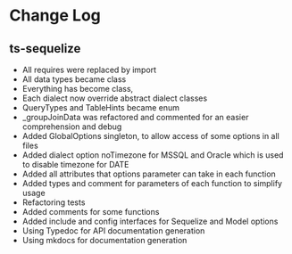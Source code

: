 # Change Log

## ts-sequelize

- All requires were replaced by import
- All data types became class
- Everything has become class, 
- Each dialect now override abstract dialect classes
- QueryTypes and TableHints became enum
- _groupJoinData was refactored and commented for an easier comprehension and debug
- Added GlobalOptions singleton, to allow access of some options in all files
- Added dialect option noTimezone for MSSQL and Oracle which is used to disable timezone for DATE  
- Added all attributes that options parameter can take in each function
- Added types and comment for parameters of each function to simplify usage
- Refactoring tests
- Added comments for some functions
- Added include and config interfaces for Sequelize and Model options
- Using Typedoc for API documentation generation
- Using mkdocs for documentation generation
